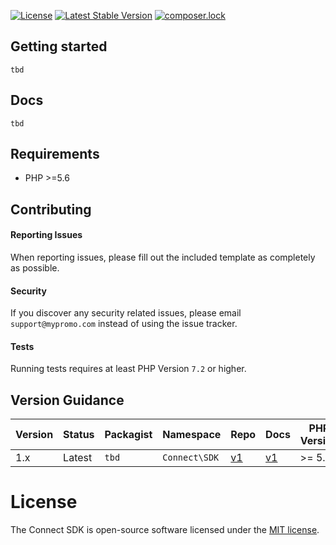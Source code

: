 [![License](https://poser.pugx.org/mypromo/connectsdk/license)](https://packagist.org/packages/mypromo/connectsdk)
[![Latest Stable Version](https://poser.pugx.org/mypromo/connectsdk/v/stable)](https://packagist.org/packages/mypromo/connectsdk)
[![composer.lock](https://poser.pugx.org/mypromo/connectsdk/composerlock)](https://packagist.org/packages/mypromo/connectsdk)

## Getting started
`tbd`

## Docs
`tbd`

## Requirements
- PHP >=5.6

## Contributing

#### Reporting Issues

When reporting issues, please fill out the included template as completely as possible.

#### Security

If you discover any security related issues, please email `support@mypromo.com` instead of using the issue tracker.

#### Tests

Running tests requires at least PHP Version `7.2` or higher.  

## Version Guidance

| Version | Status     | Packagist           | Namespace    | Repo                | Docs                | PHP Version |
|---------|------------|---------------------|--------------|---------------------|---------------------| -------------|
| 1.x     | Latest     | `tbd` | `Connect\SDK` | [v1][repo] | [v1][docs] |  \>= 5.6      |

# License

The Connect SDK is open-source software licensed under the [MIT license][mit-link].

[repo]: http://github.com/
[docs]: http://github.com/
[mit-link]: https://opensource.org/licenses/MIT
